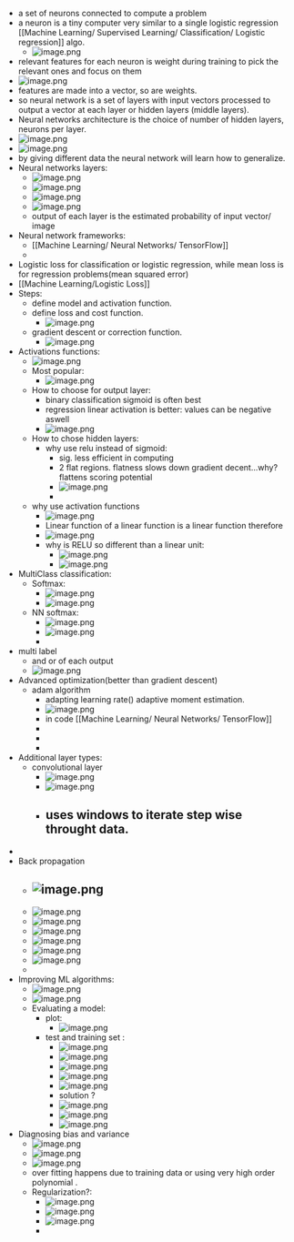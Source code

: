 - a set of neurons connected to compute a problem
- a neuron is a tiny computer very similar to a single logistic regression [[Machine Learning/ Supervised Learning/ Classification/ Logistic regression]] algo.
	- ![image.png](../assets/image_1675036183682_0.png)
- relevant features for each neuron is weight during training to pick the relevant ones and focus on them
- ![image.png](../assets/image_1675036477515_0.png)
- features are made into a vector, so are weights.
- so neural network is a set of layers with input vectors processed to output a vector at each layer or hidden layers (middle layers).
- Neural networks architecture is the choice of number of hidden layers, neurons per layer.
- ![image.png](../assets/image_1675108912325_0.png)
- ![image.png](../assets/image_1675110542818_0.png)
- by giving different data the neural network will learn how to generalize.
- Neural networks layers:
	- ![image.png](../assets/image_1675121270496_0.png)
	- ![image.png](../assets/image_1675121367580_0.png)
	- ![image.png](../assets/image_1675122005590_0.png)
	- ![image.png](../assets/image_1675122557240_0.png)
	- output of each layer is the estimated probability of input vector/ image
- Neural network frameworks:
	- [[Machine Learning/ Neural Networks/ TensorFlow]]
	-
- Logistic loss for classification  or logistic regression, while mean loss is for regression problems(mean squared error)
- [[Machine Learning/Logistic Loss]]
- Steps:
	- define model and activation function.
	- define loss and cost function.
		- ![image.png](../assets/image_1675555868118_0.png)
	- gradient descent or correction function.
		- ![image.png](../assets/image_1675555695721_0.png)
- Activations functions:
	- ![image.png](../assets/image_1675557441411_0.png)
	- Most popular:
		- ![image.png](../assets/image_1675557526661_0.png)
	- How to choose for output layer:
		- binary classification sigmoid is often best
		- regression linear activation is better: values can be negative aswell
		- ![image.png](../assets/image_1675557716550_0.png)
	- How to chose hidden layers:
		- why use relu instead of sigmoid:
			- sig. less efficient in computing
			- 2 flat regions. flatness slows down gradient decent...why?flattens scoring potential
			- ![image.png](../assets/image_1675597677339_0.png)
			-
	- why use activation functions
		- ![image.png](../assets/image_1675598175240_0.png)
		- Linear function of a linear function is a linear function therefore
		- ![image.png](../assets/image_1675598245041_0.png)
		- why is RELU so different than a linear unit:
			- ![image.png](../assets/image_1675599075103_0.png)
			- ![image.png](../assets/image_1675599175025_0.png)
- MultiClass classification:
	- Softmax:
		- ![image.png](../assets/image_1675599685533_0.png)
		- ![image.png](../assets/image_1675603049156_0.png)
	- NN softmax:
		- ![image.png](../assets/image_1675603950141_0.png)
		- ![image.png](../assets/image_1675604358678_0.png)
		-
- multi label
	- and or of each output
	- ![image.png](../assets/image_1675618665002_0.png)
- Advanced optimization(better than gradient descent)
	- adam algorithm
		- adapting learning rate() adaptive moment estimation.
		- ![image.png](../assets/image_1675620016998_0.png)
		- in code [[Machine Learning/ Neural Networks/ TensorFlow]]
		-
		-
		-
- Additional layer types:
	- convolutional layer
		- ![image.png](../assets/image_1675620302292_0.png)
		- ![image.png](../assets/image_1675620450942_0.png)
		- uses windows to iterate step wise throught data.
			-
-
- Back propagation
	- ![image.png](../assets/image_1675636827957_0.png)
		-
	- ![image.png](../assets/image_1675637493127_0.png)
	- ![image.png](../assets/image_1675637591484_0.png)
	- ![image.png](../assets/image_1675637730524_0.png)
	- ![image.png](../assets/image_1675639005147_0.png)
	- ![image.png](../assets/image_1675639233308_0.png)
	- ![image.png](../assets/image_1675719742277_0.png)
	-
- Improving ML algorithms:
	- ![image.png](../assets/image_1675796410134_0.png)
	- ![image.png](../assets/image_1675796424130_0.png)
	- Evaluating a model:
		- plot:
			- ![image.png](../assets/image_1675803686745_0.png)
		- test and training set :
			- ![image.png](../assets/image_1675803766229_0.png)
			- ![image.png](../assets/image_1675803850622_0.png)
			- ![image.png](../assets/image_1675803917163_0.png)
			- ![image.png](../assets/image_1675804182350_0.png)
			- ![image.png](../assets/image_1675804903880_0.png)
			- solution ?
			- ![image.png](../assets/image_1675804966099_0.png)
			- ![image.png](../assets/image_1675805087201_0.png)
			- ![image.png](../assets/image_1675805171844_0.png)
- Diagnosing bias and variance
	- ![image.png](../assets/image_1675895661208_0.png)
	- ![image.png](../assets/image_1675895768820_0.png)
	- ![image.png](../assets/image_1675895874057_0.png)
	- over fitting happens due to training data or using very high order polynomial .
	- Regularization?:
		- ![image.png](../assets/image_1675962497964_0.png)
		- ![image.png](../assets/image_1675962582780_0.png)
		- ![image.png](../assets/image_1675963254283_0.png)
		-